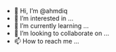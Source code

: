 - 👋 Hi, I’m @ahmdiq
- 👀 I’m interested in ...
- 🌱 I’m currently learning ...
- 💞️ I’m looking to collaborate on ...
- 📫 How to reach me ...

<!---
ahmdiq/ahmdiq is a ✨ special ✨ repository because its `README.md` (this file) appears on your GitHub profile.
You can click the Preview link to take a look at your changes.
--->

